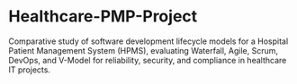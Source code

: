 # Healthcare-PMP-Project
Comparative study of software development lifecycle models for a Hospital Patient Management System (HPMS), evaluating Waterfall, Agile, Scrum, DevOps, and V-Model for reliability, security, and compliance in healthcare IT projects.
